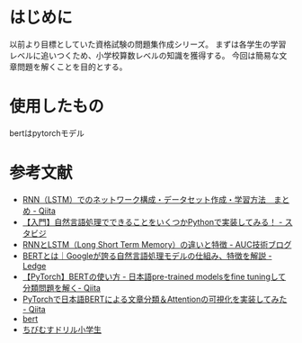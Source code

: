 # はじめに
以前より目標としていた資格試験の問題集作成シリーズ。
まずは各学生の学習レベルに追いつくため、小学校算数レベルの知識を獲得する。
今回は簡易な文章問題を解くことを目的とする。




# 使用したもの
bertはpytorchモデル




# 参考文献
- [RNN（LSTM）でのネットワーク構成・データセット作成・学習方法　まとめ - Qiita](https://qiita.com/MENDY/items/99da56f61f9af51dda15)
- [【入門】自然言語処理でできることをいくつかPythonで実装してみる！ - スタビジ](https://toukei-lab.com/natural-language-python)
- [RNNとLSTM（Long Short Term Memory）の違いと特徴 - AUC技術ブログ](https://www.acceluniverse.com/blog/developers/2019/07/lstm.html)
- [BERTとは｜Googleが誇る自然言語処理モデルの仕組み、特徴を解説 - Ledge](https://ledge.ai/bert/)
- [【PyTorch】BERTの使い方 - 日本語pre-trained modelsをfine tuningして分類問題を解く- Qiita](https://qiita.com/kenta1984/items/7f3a5d859a15b20657f3)
- [PyTorchで日本語BERTによる文章分類＆Attentionの可視化を実装してみた - Qiita](https://qiita.com/m__k/items/e312ddcf9a3d0ea64d72)
- [bert](https://huggingface.co/transformers/index.html)
- [ちびむすドリル小学生](https://happylilac.net/mu1605121851.html)